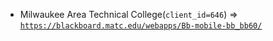  - Milwaukee Area Technical College(`client_id=646`) => [`https://blackboard.matc.edu/webapps/Bb-mobile-bb_bb60/`](https://blackboard.matc.edu/webapps/Bb-mobile-bb_bb60/)
